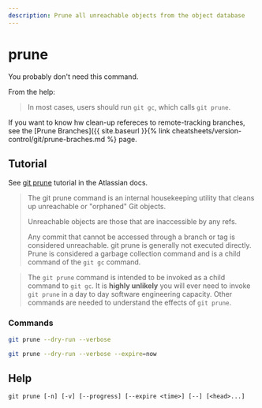 ```yaml
---
description: Prune all unreachable objects from the object database
---
```

# prune

You probably don't need this command.

From the help:

> In most cases, users should run `git gc`, which calls `git prune`.

If you want to know hw clean-up refereces to remote-tracking branches, see the [Prune Branches]({{ site.baseurl }}{% link cheatsheets/version-control/git/prune-braches.md %} page.


## Tutorial

See [git prune](https://www.atlassian.com/git/tutorials/git-prune) tutorial in the Atlassian docs.

> The git prune command is an internal housekeeping utility that cleans up unreachable or "orphaned" Git objects.
>
> Unreachable objects are those that are inaccessible by any refs.
>
> Any commit that cannot be accessed through a branch or tag is considered unreachable. git prune is generally not executed directly. Prune is considered a garbage collection command and is a child command of the `git gc` command.

> The `git prune` command is intended to be invoked as a child command to `git gc`. It is **highly unlikely** you will ever need to invoke `git prune` in a day to day software engineering capacity. Other commands are needed to understand the effects of `git prune`.


### Commands

```sh
git prune --dry-run --verbose
```

```sh
git prune --dry-run --verbose --expire=now
```


## Help

```
git prune [-n] [-v] [--progress] [--expire <time>] [--] [<head>...]
```
